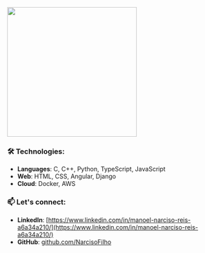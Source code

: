 <img src="https://github.com/user-attachments/assets/4e759c19-2a67-43a1-abf8-9636f29692b8" width="300" />


### 🛠️ Technologies:
- **Languages**: C, C++, Python, TypeScript, JavaScript
- **Web**: HTML, CSS, Angular, Django
- **Cloud**: Docker, AWS

### 📫 Let's connect:
- **LinkedIn**: [https://www.linkedin.com/in/manoel-narciso-reis-a6a34a210/](https://www.linkedin.com/in/manoel-narciso-reis-a6a34a210/)  
- **GitHub**: [github.com/NarcisoFilho](https://github.com/NarcisoFilho)
